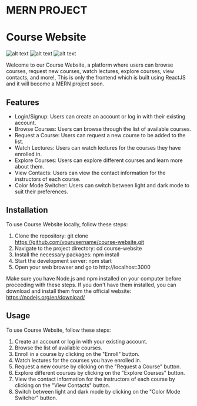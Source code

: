 # MERN PROJECT
# Course Website
![alt text](https://i.postimg.cc/Y25ysRSv/frontend.jpg)
![alt text](https://i.postimg.cc/SsTb9MLW/frontend1.jpg)
![alt text](https://i.postimg.cc/sX2t32F1/Whats-App-Image-2023-04-27-at-10-37-41.jpg)

Welcome to our Course Website, a platform where users can browse courses, request new courses, watch lectures, explore courses, view contacts, and more!, This is only the frontend which is built using ReactJS and it will become a MERN project soon.

## Features

- Login/Signup: Users can create an account or log in with their existing account.
- Browse Courses: Users can browse through the list of available courses.
- Request a Course: Users can request a new course to be added to the list.
- Watch Lectures: Users can watch lectures for the courses they have enrolled in.
- Explore Courses: Users can explore different courses and learn more about them.
- View Contacts: Users can view the contact information for the instructors of each course.
- Color Mode Switcher: Users can switch between light and dark mode to suit their preferences.

## Installation
To use Course Website locally, follow these steps:

1. Clone the repository: git clone https://github.com/yourusername/course-website.git
2. Navigate to the project directory: cd course-website
3. Install the necessary packages: npm install
4. Start the development server: npm start
5. Open your web browser and go to http://localhost:3000

Make sure you have Node.js and npm installed on your computer before proceeding with these steps. If you don't have them installed, you can download and install them from the official website: https://nodejs.org/en/download/

## Usage

To use Course Website, follow these steps:

1. Create an account or log in with your existing account.
2. Browse the list of available courses.
3. Enroll in a course by clicking on the "Enroll" button.
4. Watch lectures for the courses you have enrolled in.
5. Request a new course by clicking on the "Request a Course" button.
6. Explore different courses by clicking on the "Explore Courses" button.
7. View the contact information for the instructors of each course by clicking on the "View Contacts" button.
8. Switch between light and dark mode by clicking on the "Color Mode Switcher" button.

